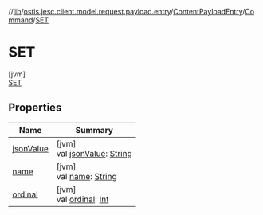 //[lib](../../../../../index.md)/[ostis.jesc.client.model.request.payload.entry](../../../index.md)/[ContentPayloadEntry](../../index.md)/[Command](../index.md)/[SET](index.md)

# SET

[jvm]\
[SET](index.md)

## Properties

| Name | Summary |
|---|---|
| [jsonValue](../json-value.md) | [jvm]<br>val [jsonValue](../json-value.md): [String](https://kotlinlang.org/api/latest/jvm/stdlib/kotlin/-string/index.html) |
| [name](../../../../ostis.jesc.memory.element.node/-sc-node-type/-v-a-r_-m-a-t-e-r-i-a-l/index.md#-372974862%2FProperties%2F1299105613) | [jvm]<br>val [name](../../../../ostis.jesc.memory.element.node/-sc-node-type/-v-a-r_-m-a-t-e-r-i-a-l/index.md#-372974862%2FProperties%2F1299105613): [String](https://kotlinlang.org/api/latest/jvm/stdlib/kotlin/-string/index.html) |
| [ordinal](../../../../ostis.jesc.memory.element.node/-sc-node-type/-v-a-r_-m-a-t-e-r-i-a-l/index.md#-739389684%2FProperties%2F1299105613) | [jvm]<br>val [ordinal](../../../../ostis.jesc.memory.element.node/-sc-node-type/-v-a-r_-m-a-t-e-r-i-a-l/index.md#-739389684%2FProperties%2F1299105613): [Int](https://kotlinlang.org/api/latest/jvm/stdlib/kotlin/-int/index.html) |
